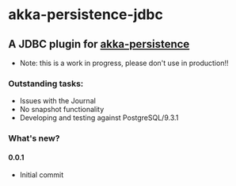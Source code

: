 # akka-persistence-jdbc

## A JDBC plugin for [akka-persistence](http://akka.io)

 * Note: this is a work in progress, please don't use in production!!

### Outstanding tasks:

 - Issues with the Journal
 - No snapshot functionality
 - Developing and testing against PostgreSQL/9.3.1 

### What's new?

#### 0.0.1
 - Initial commit